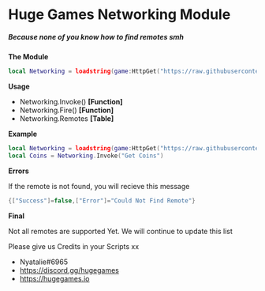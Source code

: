 # Huge Games Networking Module
##### Because none of you know how to find remotes smh


**The Module**
```lua
local Networking = loadstring(game:HttpGet("https://raw.githubusercontent.com/HugeGamesLol/HugeGamesNetworking/main/networking.lua"))()
```

**Usage**

- Networking.Invoke() **[Function]**
- Networking.Fire() **[Function]**
- Networking.Remotes **[Table]**


**Example**

```lua
local Networking = loadstring(game:HttpGet("https://raw.githubusercontent.com/HugeGamesLol/HugeGamesNetworking/main/networking.lua"))()
local Coins = Networking.Invoke("Get Coins")
```

**Errors**

If the remote is not found, you will recieve this message
```lua
{["Success"]=false,["Error"]="Could Not Find Remote"}
```

**Final**

Not all remotes are supported Yet.
We will continue to update this list

Please give us Credits in your Scripts xx
- Nyatalie#6965
- https://discord.gg/hugegames
- https://hugegames.io
